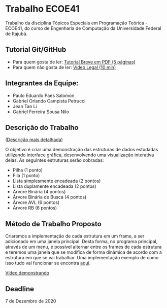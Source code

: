 # Trabalho ECOE41
Trabalho da disciplina Tópicos Especiais em Programação Teórica - ECOE41, do curso de Engenharia de Computação da Universidade Federal de Itajubá.

## Tutorial Git/GitHub
* Para quem gosta de ler: [Tutorial Breve em PDF (5 páginas)](docs-uteis/git-github.pdf)
* Para quem não gosta de ler: [Vídeo Legal (10 min)](https://youtu.be/FV-hMoqHtcU?t=74)

## Integrantes da Equipe:
* Paulo Eduardo Paes Salomon
* Gabriel Orlando Campista Petrucci
* Jean Tan Li
* Gabriel Ferreira Sousa Nilo

## Descrição do Trabalho
([Descrição mais detalhada](docs-uteis/descricao-trabalho.pdf))

O objetivo é criar uma demonstração das estruturas de dados estudadas utilizando interface gráfica, desenvolvendo uma visualização interativa delas. As seguintes estruturas serão cobradas:

- Pilha (1 ponto)
- Fila (1 ponto)
- Lista simplesmente encadeada (2 pontos)
- Lista duplamente encadeada (2 pontos)
- Árvore Binária (4 pontos)
- Árvore Binária de Busca (4 pontos)
- Árvore AVL (6 pontos)
- Árvore RB (6 pontos)

## Método de Trabalho Proposto
Criaremos a implementação de cada estrutura em um frame, a ser adicionado em uma janela principal. Desta forma, no programa principal, através de um menu, é possível alternar entre os frames de cada estrutura e teremos uma janela que se modifica de forma dinâmica de acordo com a estrutura em que se vai trabalhar. Uma implementação exemplo de como isso tudo vai funcionar se encontra [aqui](exemplo-programa-principal/main.py).

[Vídeo demonstrando](https://youtu.be/zK7_CitYJvA)

## Deadline
7 de Dezembro de 2020